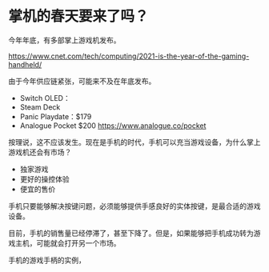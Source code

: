# 掌机的春天要来了吗？

今年年底，有多部掌上游戏机发布。

https://www.cnet.com/tech/computing/2021-is-the-year-of-the-gaming-handheld/

由于今年供应链紧张，可能来不及在年底发布。

- Switch OLED：
- Steam Deck
- Panic Playdate：$179 
- Analogue Pocket $200 https://www.analogue.co/pocket

按理说，这不应该发生。现在是手机的时代，手机可以充当游戏设备，为什么掌上游戏机还会有市场？

- 独家游戏
- 更好的操控体验
- 便宜的售价

手机只要能够解决按键问题，必须能够提供手感良好的实体按键，是最合适的游戏设备。

目前，手机的销售量已经停滞了，甚至下降了。但是，如果能够把手机成功转为游戏主机，可能就会打开另一个市场。

手机的游戏手柄的实例，
